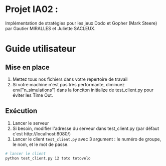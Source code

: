 # Projet IA02 : 

Implémentation de stratégies pour les jeux Dodo et Gopher (Mark Steere) par Gautier MIRALLES et Juliette SACLEUX.


# Guide utilisateur

## Mise en place

1. Mettez tous nos fichiers dans votre repertoire de travail
2. Si votre machine n'est pas très performante, diminuez env["n_simulations"] dans la fonciton initialize de test_client.py pour éviter les Time Out. 

## Exécution

1. Lancer le serveur
2. Si besoin, modifier l'adresse du serveur dans test_client.py (par défaut c'est http://localhost:8080/)
3. Lancer le client `test_client.py` avec 3 argument : le numéro de groupe, le nom, et le mot de passe.

```bash
# lancer le client
python test_client.py 12 toto totovelo
```
